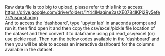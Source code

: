 Raw data file is too big to upload, please refer to this link to access: https://drive.google.com/drive/folders/1Y44lMaqine2asXE0784lKPj2Ry5efe7k?usp=sharing                    
And to access the 'dashboard', type 'jupyter lab' in anaconda prompt and run it, then find open it and then copy the csv/excel/pickle file location of the dataset and then convert it to dataframe using pd.read_csv/excel (or) use pickle read. Then run the below codes available in the 'dashboard' and then you will be able to access an interactive dashboard for the columns available in the dataset.
